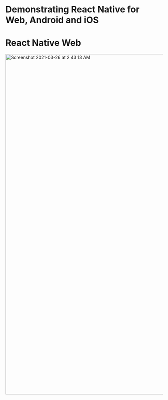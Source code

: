 # Demonstrating React Native for Web, Android and iOS

# React Native Web

<img width="1086" alt="Screenshot 2021-03-26 at 2 43 13 AM" src="https://user-images.githubusercontent.com/16000668/112544482-0ff5fc00-8ddd-11eb-9606-02cd4afc0556.png">


